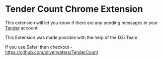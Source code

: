 # Tender Count Chrome Extension
[Tender]: http://tenderapp.com/
This extension will let you know if there are any pending messages in your [Tender][] account.

This Extension was made possible with the help of the D3i Team.

If you use Safari then checkout - <https://github.com/oliverwaters/TenderCount>
